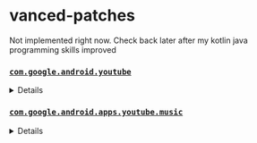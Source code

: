 # vanced-patches

Not implemented right now. Check back later after my kotlin java programming skills improved 

### [ `com.google.android.youtube`](https://play.google.com/store/apps/details?id=com.google.android.youtube)
<details>

| Patch | Description | Supported Version |
|:--------:|:--------------:|:-----------------:|
| `nothing` | nothing. | all |
</details>

### [ `com.google.android.apps.youtube.music`](https://play.google.com/store/apps/details?id=com.google.android.apps.youtube.music)
<details>

| Patch | Description | Supported version |
|:--------:|:--------------:|:-----------------:|
| `nothing` | nothing. | all |

</details>
